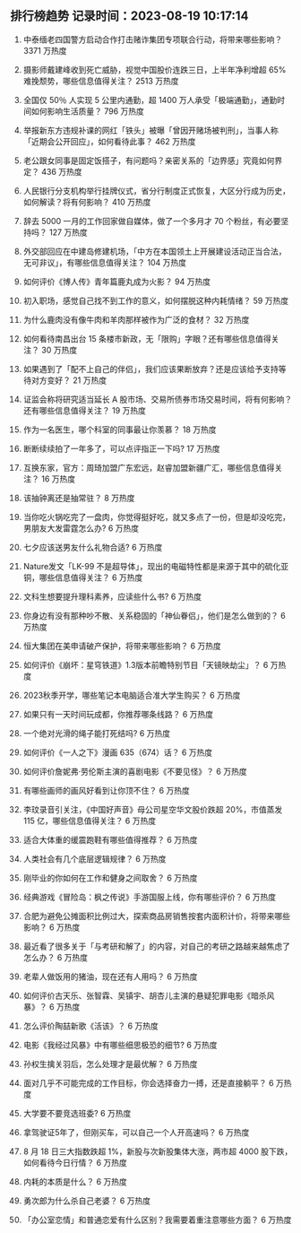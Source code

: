 
## 排行榜趋势 记录时间：2023-08-19 10:17:14
  
  1. 中泰缅老四国警方启动合作打击赌诈集团专项联合行动，将带来哪些影响？ 3371 万热度
    
  2. 摄影师戴建峰收到死亡威胁，视觉中国股价连跌三日，上半年净利增超 65% 难挽颓势，哪些信息值得关注？ 2513 万热度
    
  3. 全国仅 50％ 人实现 5 公里内通勤，超 1400 万人承受「极端通勤」，通勤时间如何影响生活质量？ 796 万热度
    
  4. 举报新东方违规补课的网红「铁头」被曝「曾因开赌场被判刑」，当事人称「近期会公开回应」，如何看待此事？ 462 万热度
    
  5. 老公跟女同事是固定饭搭子，有问题吗？亲密关系的「边界感」究竟如何界定？ 436 万热度
    
  6. 人民银行分支机构举行挂牌仪式，省分行制度正式恢复，大区分行成为历史，如何解读？将有何影响？ 410 万热度
    
  7. 辞去 5000 一月的工作回家做自媒体，做了一个多月才 70 个粉丝，有必要坚持吗？ 127 万热度
    
  8. 外交部回应在中建岛修建机场，「中方在本国领土上开展建设活动正当合法，无可非议」，有哪些信息值得关注？ 104 万热度
    
  9. 如何评价《博人传》青年篇鹿丸成为火影？ 94 万热度
    
  10. 初入职场，感觉自己找不到工作的意义，如何摆脱这种内耗情绪？ 59 万热度
    
  11. 为什么鹿肉没有像牛肉和羊肉那样被作为广泛的食材？ 32 万热度
    
  12. 如何看待南昌出台 15 条楼市新政，无「限购」字眼？还有哪些信息值得关注？ 30 万热度
    
  13. 如果遇到了「配不上自己的伴侣」，我们应该果断放弃？还是应该给予支持等待对方变好？ 21 万热度
    
  14. 证监会称将研究适当延长 A 股市场、交易所债券市场交易时间，将有何影响？还有哪些信息值得关注？ 19 万热度
    
  15. 作为一名医生，哪个科室的同事最让你羡慕？ 18 万热度
    
  16. 断断续续拍了一年多了，可以点评指正一下吗? 17 万热度
    
  17. 互换东家，官方：周琦加盟广东宏远，赵睿加盟新疆广汇，哪些信息值得关注？ 16 万热度
    
  18. 该抽钟离还是抽常驻？ 8 万热度
    
  19. 当你吃火锅吃完了一盘肉，你觉得挺好吃，就又多点了一份，但是却没吃完，男朋友大发雷霆怎么办? 6 万热度
    
  20. 七夕应该送男友什么礼物合适? 6 万热度
    
  21. Nature发文「LK-99 不是超导体」，现出的电磁特性都是来源于其中的硫化亚铜，哪些信息值得关注？ 6 万热度
    
  22. 文科生想要提升理科素养，应读些什么书? 6 万热度
    
  23. 你身边有没有那种吵不散、关系稳固的「神仙眷侣」，他们是怎么做到的？ 6 万热度
    
  24. 恒大集团在美申请破产保护，将带来哪些影响？ 6 万热度
    
  25. 如何评价《崩坏：星穹铁道》1.3版本前瞻特别节目「天镜映劫尘」？ 6 万热度
    
  26. 2023秋季开学，哪些笔记本电脑适合准大学生购买？ 6 万热度
    
  27. 如果只有一天时间玩成都，你推荐哪条线路？ 6 万热度
    
  28. 一个绝对光滑的绳子能打死结吗? 6 万热度
    
  29. 如何评价《一人之下》漫画 635（674）话？ 6 万热度
    
  30. 如何评价詹妮弗·劳伦斯主演的喜剧电影《不要见怪》？ 6 万热度
    
  31. 有哪些画师的画风好看到让你顶不住？ 6 万热度
    
  32. 李玟录音引关注，《中国好声音》母公司星空华文股价跌超 20%，市值蒸发 115 亿，哪些信息值得关注？ 6 万热度
    
  33. 适合大体重的缓震跑鞋有哪些值得推荐？ 6 万热度
    
  34. 人类社会有几个底层逻辑规律？ 6 万热度
    
  35. 刚毕业的你如何在工作和健身之间取舍？ 6 万热度
    
  36. 经典游戏《冒险岛：枫之传说》手游国服上线，你有哪些评价？ 6 万热度
    
  37. 合肥为避免公摊面积比例过大，探索商品房销售按套内面积计价，将带来哪些影响？ 6 万热度
    
  38. 最近看了很多关于「与考研和解了」的内容，对自己的考研之路越来越焦虑了怎么办？ 6 万热度
    
  39. 老辈人做饭用的猪油，现在还有人用吗？ 6 万热度
    
  40. 如何评价古天乐、张智霖、吴镇宇、胡杏儿主演的悬疑犯罪电影《暗杀风暴》？ 6 万热度
    
  41. 怎么评价陶喆新歌《活该》？ 6 万热度
    
  42. 电影《我经过风暴》中有哪些细思极恐的细节? 6 万热度
    
  43. 孙权生擒关羽后，怎么处理才是最优解？ 6 万热度
    
  44. 面对几乎不可能完成的工作目标，你会选择奋力一搏，还是直接躺平？ 6 万热度
    
  45. 大学要不要竞选班委? 6 万热度
    
  46. 拿驾驶证5年了，但刚买车，可以自己一个人开高速吗？ 6 万热度
    
  47. 8 月 18 日三大指数跌超 1%，新股与次新股集体大涨，两市超 4000 股下跌，如何看待今日行情？ 6 万热度
    
  48. 内耗的本质是什么？ 6 万热度
    
  49. 勇次郎为什么杀自己老婆？ 6 万热度
    
  50. 「办公室恋情」和普通恋爱有什么区别？我需要着重注意哪些方面？ 6 万热度
    
